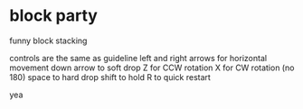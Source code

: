 # block party
 funny block stacking

 controls are the same as guideline
 left and right arrows for horizontal movement
 down arrow to soft drop
 Z for CCW rotation
 X for CW rotation
 (no 180)
 space to hard drop
 shift to hold
 R to quick restart

 yea
